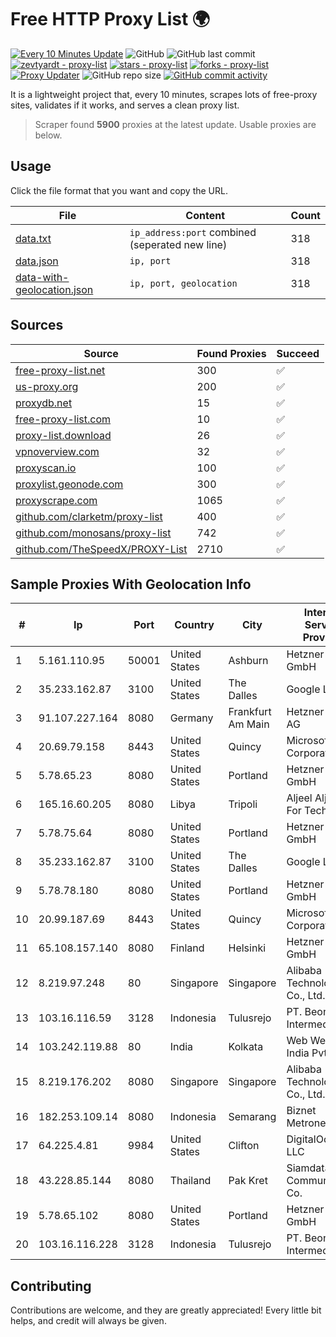 
# Free HTTP Proxy List 🌍

[![Every 10 Minutes Update](https://github.com/mertguvencli/http-proxy-list/actions/workflows/main.yml/badge.svg?branch=main)](https://github.com/mertguvencli/http-proxy-list/actions/workflows/main.yml)
![GitHub](https://img.shields.io/github/license/mertguvencli/http-proxy-list)
![GitHub last commit](https://img.shields.io/github/last-commit/mertguvencli/http-proxy-list)
[![zevtyardt - proxy-list](https://img.shields.io/static/v1?label=zevtyardt&message=proxy-list&color=blue&logo=github)](https://github.com/zevtyardt/proxy-list "Go to GitHub repo")
[![stars - proxy-list](https://img.shields.io/github/stars/zevtyardt/proxy-list?style=social)](https://github.com/zevtyardt/proxy-list)
[![forks - proxy-list](https://img.shields.io/github/forks/zevtyardt/proxy-list?style=social)](https://github.com/zevtyardt/proxy-list)
[![Proxy Updater](https://github.com/zevtyardt/proxy-list/workflows/Proxy%20Updater/badge.svg)](https://github.com/zevtyardt/proxy-list/actions?query=workflow:"Proxy+Updater")
![GitHub repo size](https://img.shields.io/github/repo-size/zevtyardt/proxy-list)
[![GitHub commit activity](https://img.shields.io/github/commit-activity/m/zevtyardt/proxy-list?logo=commits)](https://github.com/zevtyardt/proxy-list/commits/main)

It is a lightweight project that, every 10 minutes, scrapes lots of free-proxy sites, validates if it works, and serves a clean proxy list.

> Scraper found **5900** proxies at the latest update. Usable proxies are below.

## Usage

Click the file format that you want and copy the URL.

|File|Content|Count|
|----|-------|-----|
|[data.txt](https://raw.githubusercontent.com/mertguvencli/http-proxy-list/main/proxy-list/data.txt)|`ip_address:port` combined (seperated new line)|318|
|[data.json](https://raw.githubusercontent.com/mertguvencli/http-proxy-list/main/proxy-list/data.json)|`ip, port`|318|
|[data-with-geolocation.json](https://raw.githubusercontent.com/mertguvencli/http-proxy-list/main/proxy-list/data-with-geolocation.json)|`ip, port, geolocation`|318|

## Sources

|Source|Found Proxies|Succeed|
|------|-------------|-------|
|[free-proxy-list.net](https://free-proxy-list.net)|300|✅|
|[us-proxy.org](https://www.us-proxy.org)|200|✅|
|[proxydb.net](http://proxydb.net)|15|✅|
|[free-proxy-list.com](https://free-proxy-list.com/?page=&port=&type%5B%5D=http&type%5B%5D=https&up_time=0&search=Search)|10|✅|
|[proxy-list.download](https://www.proxy-list.download/HTTP)|26|✅|
|[vpnoverview.com](https://vpnoverview.com/privacy/anonymous-browsing/free-proxy-servers)|32|✅|
|[proxyscan.io](https://www.proxyscan.io)|100|✅|
|[proxylist.geonode.com](https://proxylist.geonode.com/api/proxy-list?limit=300&page=1&sort_by=lastChecked&sort_type=desc&protocols=http,https)|300|✅|
|[proxyscrape.com](https://api.proxyscrape.com/v2/?request=displayproxies&protocol=http&timeout=10000&country=all&ssl=all&anonymity=all)|1065|✅|
|[github.com/clarketm/proxy-list](https://raw.githubusercontent.com/clarketm/proxy-list/master/proxy-list-raw.txt)|400|✅|
|[github.com/monosans/proxy-list](https://raw.githubusercontent.com/monosans/proxy-list/main/proxies/http.txt)|742|✅|
|[github.com/TheSpeedX/PROXY-List](https://raw.githubusercontent.com/TheSpeedX/PROXY-List/master/http.txt)|2710|✅|


## Sample Proxies With Geolocation Info

|#|Ip|Port|Country|City|Internet Service Provider|
|-|--|----|-------|----|-------------------------|
|1|5.161.110.95|50001|United States|Ashburn|Hetzner Online GmbH|
|2|35.233.162.87|3100|United States|The Dalles|Google LLC|
|3|91.107.227.164|8080|Germany|Frankfurt Am Main|Hetzner Online AG|
|4|20.69.79.158|8443|United States|Quincy|Microsoft Corporation|
|5|5.78.65.23|8080|United States|Portland|Hetzner Online GmbH|
|6|165.16.60.205|8080|Libya|Tripoli|Aljeel Aljadeed For Technology|
|7|5.78.75.64|8080|United States|Portland|Hetzner Online GmbH|
|8|35.233.162.87|3100|United States|The Dalles|Google LLC|
|9|5.78.78.180|8080|United States|Portland|Hetzner Online GmbH|
|10|20.99.187.69|8443|United States|Quincy|Microsoft Corporation|
|11|65.108.157.140|8080|Finland|Helsinki|Hetzner Online GmbH|
|12|8.219.97.248|80|Singapore|Singapore|Alibaba (US) Technology Co., Ltd.|
|13|103.16.116.59|3128|Indonesia|Tulusrejo|PT. Beon Intermedia|
|14|103.242.119.88|80|India|Kolkata|Web Werks India Pvt. Ltd.|
|15|8.219.176.202|8080|Singapore|Singapore|Alibaba (US) Technology Co., Ltd.|
|16|182.253.109.14|8080|Indonesia|Semarang|Biznet Metronet|
|17|64.225.4.81|9984|United States|Clifton|DigitalOcean, LLC|
|18|43.228.85.144|8080|Thailand|Pak Kret|Siamdata Communication Co.|
|19|5.78.65.102|8080|United States|Portland|Hetzner Online GmbH|
|20|103.16.116.228|3128|Indonesia|Tulusrejo|PT. Beon Intermedia|



## Contributing

Contributions are welcome, and they are greatly appreciated! Every
little bit helps, and credit will always be given.

